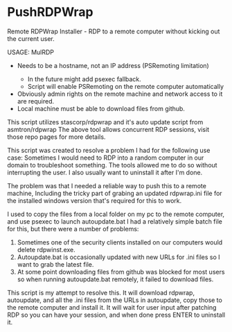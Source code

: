 # PushRDPWrap
Remote RDPWrap Installer - RDP to a remote computer without kicking out the current user.

USAGE: MulRDP <computername>
* <computername> Needs to be a hostname, not an IP address (PSRemoting limitation)
  * In the future might add psexec fallback.
  * Script will enable PSRemoting on the remote computer automatically
* Obviously admin rights on the remote machine and network access to it are required.
* Local machine must be able to download files from github.

This script utilizes stascorp/rdpwrap and it's auto update script from asmtron/rdpwrap
The above tool allows concurrent RDP sessions, visit those repo pages for more details.

This script was created to resolve a problem I had for the following use case:
Sometimes I would need to RDP into a random computer in our domain to troubleshoot something.
The tools allowed me to do so without interrupting the user.
I also usually want to uninstall it after I'm done.

The problem was that I needed a reliable way to push this to a remote machine,
Including the tricky part of grabing an updated rdpwrap.ini file for the installed windows version that's required for this to work.

I used to copy the files from a local folder on my pc to the remote computer, and use psexec to launch autoupdate.bat
I had a relatively simple batch file for this, but there were a number of problems:

1. Sometimes one of the security clients installed on our computers would delete rdpwinst.exe.
2. Autoupdate.bat is occasionally updated with new URLs for .ini files so I want to grab the latest file.
3. At some point downloading files from github was blocked for most users so when running autoupdate.bat remotely, it failed to download files.

This script is my attempt to resolve this.
It will download rdpwrap, autoupdate, and all the .ini files from the URLs in autoupdate, copy those to the remote computer and install it.
It will wait for user input after patching RDP so you can have your session, and when done press ENTER to uninstall it.
